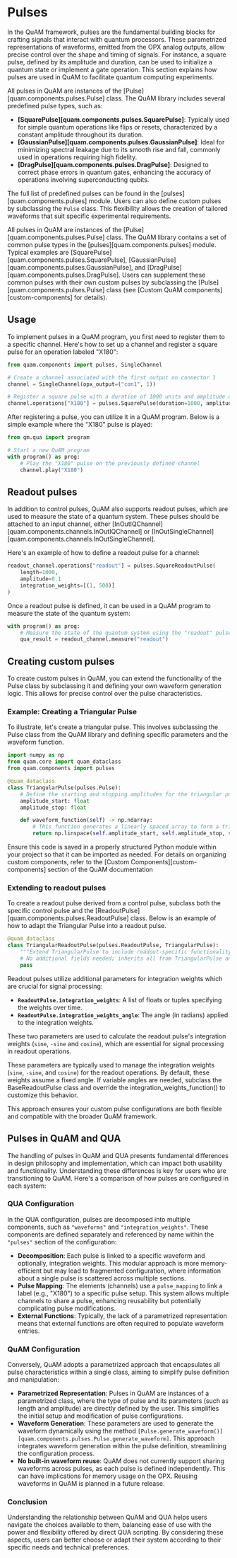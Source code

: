 # Pulses
In the QuAM framework, pulses are the fundamental building blocks for crafting signals that interact with quantum processors.
These parametrized representations of waveforms, emitted from the OPX analog outputs, allow precise control over the shape and timing of signals.
For instance, a square pulse, defined by its amplitude and duration, can be used to initialize a quantum state or implement a gate operation.
This section explains how pulses are used in QuAM to facilitate quantum computing experiments.

All pulses in QuAM are instances of the [Pulse][quam.components.pulses.Pulse] class. The QuAM library includes several predefined pulse types, such as:

- **[SquarePulse][quam.components.pulses.SquarePulse]**: Typically used for simple quantum operations like flips or resets, characterized by a constant amplitude throughout its duration.
- **[GaussianPulse][quam.components.pulses.GaussianPulse]**: Ideal for minimizing spectral leakage due to its smooth rise and fall, commonly used in operations requiring high fidelity.
- **[DragPulse][quam.components.pulses.DragPulse]**: Designed to correct phase errors in quantum gates, enhancing the accuracy of operations involving superconducting qubits.

The full list of predefined pulses can be found in the [pulses][quam.components.pulses] module.
Users can also define custom pulses by subclassing the `Pulse` class. This flexibility allows the creation of tailored waveforms that suit specific experimental requirements.

All pulses in QuAM are instances of the [Pulse][quam.components.pulses.Pulse] class.
The QuAM library contains a set of common pulse types in the [pulses][quam.components.pulses] module.
Typical examples are [SquarePulse][quam.components.pulses.SquarePulse], [GaussianPulse][quam.components.pulses.GaussianPulse], and [DragPulse][quam.components.pulses.DragPulse].
Users can supplement these common pulses with their own custom pulses by subclassing the [Pulse][quam.components.pulses.Pulse] class (see [Custom QuAM components][custom-components] for details). 


## Usage
To implement pulses in a QuAM program, you first need to register them to a specific channel. Here's how to set up a channel and register a square pulse for an operation labeled "X180":

```python
from quam.components import pulses, SingleChannel

# Create a channel associated with the first output on connector 1
channel = SingleChannel(opx_output=("con1", 1))

# Register a square pulse with a duration of 1000 units and amplitude of 0.5
channel.operations["X180"] = pulses.SquarePulse(duration=1000, amplitude=0.5)```
```

After registering a pulse, you can utilize it in a QuAM program. Below is a simple example where the "X180" pulse is played:

```python
from qm.qua import program

# Start a new QuAM program
with program() as prog:
    # Play the "X180" pulse on the previously defined channel
    channel.play("X180")
```

## Readout pulses
In addition to control pulses, QuAM also supports readout pulses, which are used to measure the state of a quantum system.
These pulses should be attached to an input channel, either [InOutIQChannel][quam.components.channels.InOutIQChannel] or [InOutSingleChannel][quam.components.channels.InOutSingleChannel].

Here's an example of how to define a readout pulse for a channel:

```python
readout_channel.operations["readout"] = pulses.SquareReadoutPulse(
    length=1000, 
    amplitude=0.1
    integration_weights=[(1, 500)]    
)
```

Once a readout pulse is defined, it can be used in a QuAM program to measure the state of the quantum system:

```python
with program() as prog:
    # Measure the state of the quantum system using the "readout" pulse
    qua_result = readout_channel.measure("readout")
```

## Creating custom pulses
To create custom pulses in QuAM, you can extend the functionality of the Pulse class by subclassing it and defining your own waveform generation logic. This allows for precise control over the pulse characteristics.

### Example: Creating a Triangular Pulse
To illustrate, let's create a triangular pulse. This involves subclassing the Pulse class from the QuAM library and defining specific parameters and the waveform function.

```python
import numpy as np
from quam.core import quam_dataclass
from quam.components import pulses

@quam_dataclass
class TriangularPulse(pulses.Pulse):
    # Define the starting and stopping amplitudes for the triangular pulse
    amplitude_start: float
    amplitude_stop: float

    def waveform_function(self) -> np.ndarray:
        # This function generates a linearly spaced array to form a triangular waveform
        return np.linspace(self.amplitude_start, self.amplitude_stop, self.length)
```
Ensure this code is saved in a properly structured Python module within your project so that it can be imported as needed. For details on organizing custom components, refer to the [Custom Components][custom-components] section of the QuAM documentation

### Extending to readout pulses
To create a readout pulse derived from a control pulse, subclass both the specific control pulse and the [ReadoutPulse][quam.components.pulses.ReadoutPulse] class. Below is an example of how to adapt the Triangular Pulse into a readout pulse.

```python
@quam_dataclass
class TriangularReadoutPulse(pulses.ReadoutPulse, TriangularPulse):
    """Extend TriangularPulse to include readout-specific functionality."""
    # No additional fields needed; inherits all from TriangularPulse and ReadoutPulse
    pass
```
Readout pulses utilize additional parameters for integration weights which are crucial for signal processing:

- **`ReadoutPulse.integration_weights`**: A list of floats or tuples specifying the weights over time.
- **`ReadoutPulse.integration_weights_angle`**: The angle (in radians) applied to the integration weights.

These two parameters are used to calculate the readout pulse's integration weights (`sine`, `-sine` and `cosine`), which are essential for signal processing in readout operations.

These parameters are typically used to manage the integration weights (`sine`, `-sine`, and `cosine`) for the readout operations. By default, these weights assume a fixed angle. If variable angles are needed, subclass the BaseReadoutPulse class and override the integration_weights_function() to customize this behavior.

This approach ensures your custom pulse configurations are both flexible and compatible with the broader QuAM framework.


## Pulses in QuAM and QUA

The handling of pulses in QuAM and QUA presents fundamental differences in design philosophy and implementation, which can impact both usability and functionality. Understanding these differences is key for users who are transitioning to QuAM. Here's a comparison of how pulses are configured in each system:

### QUA Configuration

In the QUA configuration, pulses are decomposed into multiple components, such as `"waveforms"` and `"integration_weights"`. These components are defined separately and referenced by name within the `"pulses"` section of the configuration:

- **Decomposition**: Each pulse is linked to a specific waveform and optionally, integration weights. This modular approach is more memory-efficient but may lead to fragmented configuration, where information about a single pulse is scattered across multiple sections.
- **Pulse Mapping**: The elements (channels) use a `pulse_mapping` to link a label (e.g., "X180") to  a specific pulse setup. This system allows multiple channels to share a pulse, enhancing reusability but potentially complicating pulse modifications.
- **External Functions**: Typically, the lack of a parametrized representation means that external functions are often required to populate waveform entries.

### QuAM Configuration

Conversely, QuAM adopts a parametrized approach that encapsulates all pulse characteristics within a single class, aiming to simplify pulse definition and manipulation:

- **Parametrized Representation**: Pulses in QuAM are instances of a parametrized class, where the type of pulse and its parameters (such as length and amplitude) are directly defined by the user. This simplifies the initial setup and modification of pulse configurations.
- **Waveform Generation**: These parameters are used to generate the waveform dynamically using the method `[Pulse.generate_waveform()][quam.components.pulses.Pulse.generate_waveform]`. This approach integrates waveform generation within the pulse definition, streamlining the configuration process.
- **No built-in waveform reuse**: QuAM does not currently support sharing waveforms across pulses, as each pulse is defined independently. This can have implications for memory usage on the OPX. Reusing waveforms in QuAM is planned in a future release.

### Conclusion

Understanding the relationship between QuAM and QUA helps users navigate the choices available to them, balancing ease of use with the power and flexibility offered by direct QUA scripting. 
By considering these aspects, users can better choose or adapt their system according to their specific needs and technical preferences.